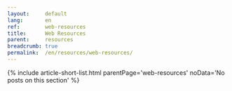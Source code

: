 ```yaml
---
layout:     default
lang:       en
ref:        web-resources
title:      Web Resources
parent:     resources
breadcrumb: true
permalink:  /en/resources/web-resources/
---
```


{% include article-short-list.html
   parentPage='web-resources'
   noData='No posts on this section'
%}
